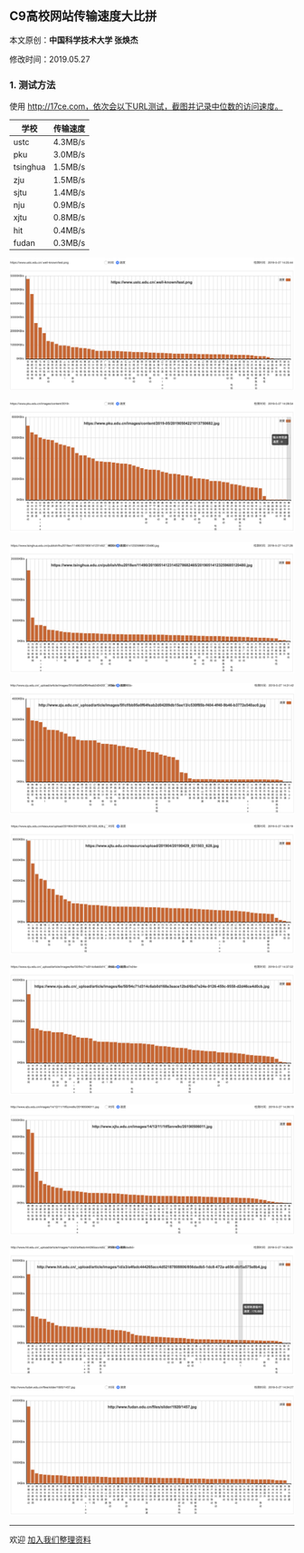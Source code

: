 ## C9高校网站传输速度大比拼 

本文原创：**中国科学技术大学 张焕杰**

修改时间：2019.05.27

### 1. 测试方法

使用 http://17ce.com，依次会以下URL测试，截图并记录中位数的访问速度。

| 学校 | 传输速度 |
| ---  | -----: |
|ustc  | 4.3MB/s |
|pku | 3.0MB/s |
|tsinghua |1.5MB/s |
|zju | 1.5MB/s |
|sjtu | 1.4MB/s |
|nju | 0.9MB/s |
|xjtu | 0.8MB/s |
|hit | 0.4MB/s |
|fudan | 0.3MB/s |

![](c9/ustc.png)

![](c9/pku.png)

![](c9/tsinghua.png)

![](c9/zju.png)

![](c9/sjtu.png)

![](c9/nju.png)

![](c9/xjtu.png)

![](c9/hit.png)

![](c9/fudan.png)



***
欢迎 [加入我们整理资料](https://github.com/bg6cq/ITTS)
